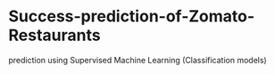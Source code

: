 # Success-prediction-of-Zomato-Restaurants
prediction using Supervised Machine Learning (Classification models)

